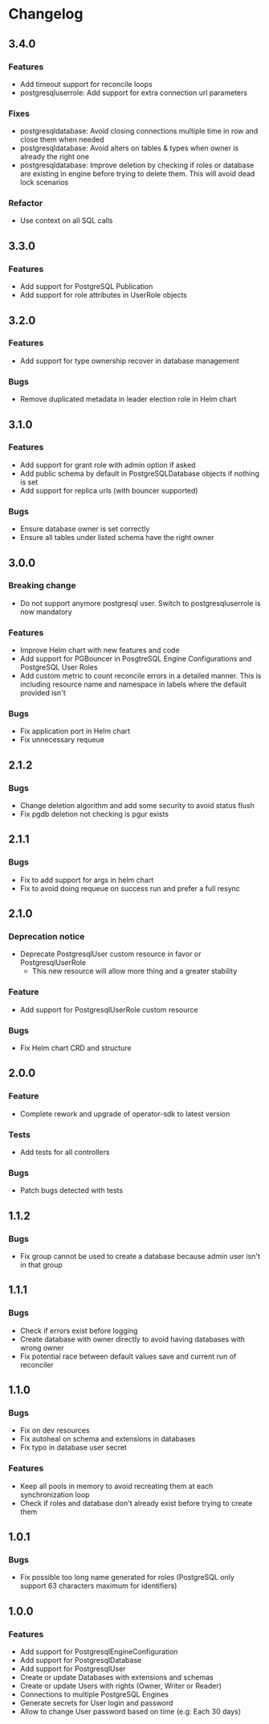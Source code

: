 # Changelog

## 3.4.0

### Features

- Add timeout support for reconcile loops
- postgresqluserrole: Add support for extra connection url parameters

### Fixes

- postgresqldatabase: Avoid closing connections multiple time in row and close them when needed
- postgresqldatabase: Avoid alters on tables & types when owner is already the right one
- postgresqldatabase: Improve deletion by checking if roles or database are existing in engine before trying to delete them. This will avoid dead lock scenarios

### Refactor

- Use context on all SQL calls

## 3.3.0

### Features

- Add support for PostgreSQL Publication
- Add support for role attributes in UserRole objects

## 3.2.0

### Features

- Add support for type ownership recover in database management

### Bugs

- Remove duplicated metadata in leader election role in Helm chart

## 3.1.0

### Features

- Add support for grant role with admin option if asked
- Add public schema by default in PostgreSQLDatabase objects if nothing is set
- Add support for replica urls (with bouncer supported)

### Bugs

- Ensure database owner is set correctly
- Ensure all tables under listed schema have the right owner

## 3.0.0

### Breaking change

- Do not support anymore postgresql user. Switch to postgresqluserrole is now mandatory

### Features

- Improve Helm chart with new features and code
- Add support for PGBouncer in PosgtreSQL Engine Configurations and PostgreSQL User Roles
- Add custom metric to count reconcile errors in a detailed manner. This is including resource name and namespace in labels where the default provided isn't

### Bugs

- Fix application port in Helm chart
- Fix unnecessary requeue

## 2.1.2

### Bugs

- Change deletion algorithm and add some security to avoid status flush
- Fix pgdb deletion not checking is pgur exists

## 2.1.1

### Bugs

- Fix to add support for args in helm chart
- Fix to avoid doing requeue on success run and prefer a full resync

## 2.1.0

### Deprecation notice

- Deprecate PostgresqlUser custom resource in favor or PostgresqlUserRole
  - This new resource will allow more thing and a greater stability

### Feature

- Add support for PostgresqlUserRole custom resource

### Bugs

- Fix Helm chart CRD and structure

## 2.0.0

### Feature

- Complete rework and upgrade of operator-sdk to latest version

### Tests

- Add tests for all controllers

### Bugs

- Patch bugs detected with tests

## 1.1.2

### Bugs

- Fix group cannot be used to create a database because admin user isn't in that group

## 1.1.1

### Bugs

- Check if errors exist before logging
- Create database with owner directly to avoid having databases with wrong owner
- Fix potential race between default values save and current run of reconciler

## 1.1.0

### Bugs

- Fix on dev resources
- Fix autoheal on schema and extensions in databases
- Fix typo in database user secret

### Features

- Keep all pools in memory to avoid recreating them at each synchronization loop
- Check if roles and database don't already exist before trying to create them

## 1.0.1

### Bugs

- Fix possible too long name generated for roles (PostgreSQL only support 63 characters maximum for identifiers)

## 1.0.0

### Features

- Add support for PostgresqlEngineConfiguration
- Add support for PostgresqlDatabase
- Add support for PostgresqlUser
- Create or update Databases with extensions and schemas
- Create or update Users with rights (Owner, Writer or Reader)
- Connections to multiple PostgreSQL Engines
- Generate secrets for User login and password
- Allow to change User password based on time (e.g: Each 30 days)
